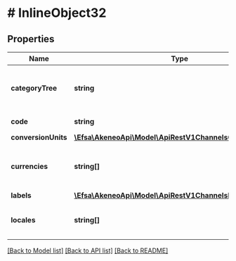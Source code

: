 # # InlineObject32

## Properties

Name | Type | Description | Notes
------------ | ------------- | ------------- | -------------
**categoryTree** | **string** | Code of the category tree linked to the channel |
**code** | **string** | Channel code |
**conversionUnits** | [**\Efsa\AkeneoApi\Model\ApiRestV1ChannelsConversionUnits**](ApiRestV1ChannelsConversionUnits.md) |  | [optional]
**currencies** | **string[]** | Codes of activated currencies for the channel |
**labels** | [**\Efsa\AkeneoApi\Model\ApiRestV1ChannelsLabels**](ApiRestV1ChannelsLabels.md) |  | [optional]
**locales** | **string[]** | Codes of activated locales for the channel |

[[Back to Model list]](../../README.md#models) [[Back to API list]](../../README.md#endpoints) [[Back to README]](../../README.md)
